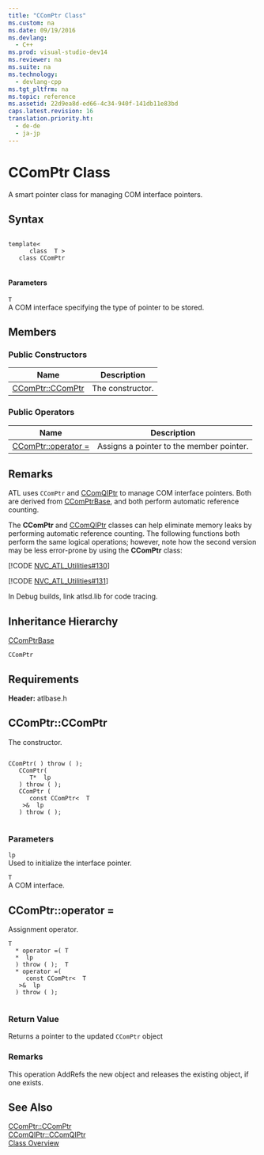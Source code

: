 ```yaml
---
title: "CComPtr Class"
ms.custom: na
ms.date: 09/19/2016
ms.devlang: 
  - C++
ms.prod: visual-studio-dev14
ms.reviewer: na
ms.suite: na
ms.technology: 
  - devlang-cpp
ms.tgt_pltfrm: na
ms.topic: reference
ms.assetid: 22d9ea8d-ed66-4c34-940f-141db11e83bd
caps.latest.revision: 16
translation.priority.ht: 
  - de-de
  - ja-jp
---
```

# CComPtr Class
A smart pointer class for managing COM interface pointers.  
  
## Syntax  
  
```  
  
template<  
      class  T >  
   class CComPtr  
  
```  
  
#### Parameters  
 `T`  
 A COM interface specifying the type of pointer to be stored.  
  
## Members  
  
### Public Constructors  
  
|Name|Description|  
|----------|-----------------|  
|[CComPtr::CComPtr](../vs140/CComPtr--CComPtr.md)|The constructor.|  
  
### Public Operators  
  
|Name|Description|  
|----------|-----------------|  
|[CComPtr::operator =](../vs140/CComPtr--operator-=.md)|Assigns a pointer to the member pointer.|  
  
## Remarks  
 ATL uses `CComPtr` and [CComQIPtr](../vs140/CComQIPtr-Class.md) to manage COM interface pointers. Both are derived from [CComPtrBase](../vs140/CComPtrBase-Class.md), and both perform automatic reference counting.  
  
 The **CComPtr** and [CComQIPtr](../vs140/CComQIPtr-Class.md) classes can help eliminate memory leaks by performing automatic reference counting.  The following functions both perform the same logical operations; however, note how the second version may be less error-prone by using the **CComPtr** class:  
  
 [!CODE [NVC_ATL_Utilities#130](../CodeSnippet/VS_Snippets_Cpp/NVC_ATL_Utilities#130)]  
  
 [!CODE [NVC_ATL_Utilities#131](../CodeSnippet/VS_Snippets_Cpp/NVC_ATL_Utilities#131)]  
  
 In Debug builds, link atlsd.lib for code tracing.  
  
## Inheritance Hierarchy  
 [CComPtrBase](../vs140/CComPtrBase-Class.md)  
  
 `CComPtr`  
  
## Requirements  
 **Header:** atlbase.h  
  
##  <a name="ccomptr__ccomptr"></a>  CComPtr::CComPtr  
 The constructor.  
  
```  
  
CComPtr( ) throw ( );   
   CComPtr(  
      T*  lp  
   ) throw ( );  
   CComPtr (  
      const CComPtr<  T  
    >&  lp  
   ) throw ( );  
  
```  
  
### Parameters  
 `lp`  
 Used to initialize the interface pointer.  
  
 `T`  
 A COM interface.  
  
##  <a name="ccomptr__operator__eq"></a>  CComPtr::operator =  
 Assignment operator.  
  
```  
T  
  * operator =( T  
  *  lp  
  ) throw ( );  T  
  * operator =(  
     const CComPtr<  T  
   >&  lp  
  ) throw ( );  
  
```  
  
### Return Value  
 Returns a pointer to the updated `CComPtr` object  
  
### Remarks  
 This operation AddRefs the new object and releases the existing object, if one exists.  
  
## See Also  
 [CComPtr::CComPtr](../vs140/CComPtr--CComPtr.md)   
 [CComQIPtr::CComQIPtr](../vs140/CComQIPtr--CComQIPtr.md)   
 [Class Overview](../vs140/ATL-Class-Overview.md)